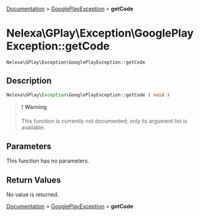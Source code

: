 [Documentation](../../README.md) > [GooglePlayException](README.md) > **getCode**

# Nelexa\GPlay\Exception\GooglePlayException::getCode
`Nelexa\GPlay\Exception\GooglePlayException::getCode`

## Description
```php
Nelexa\GPlay\Exception\GooglePlayException::getCode ( void )
```

> :heavy_exclamation_mark: **Warning**
>
> This function is currently not documented; only its argument list is available. 


## Parameters
This function has no parameters.

## Return Values
No value is returned.

[Documentation](../../README.md) > [GooglePlayException](README.md) > **getCode**
